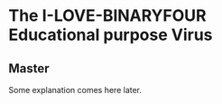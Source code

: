 <h1>The I-LOVE-BINARYFOUR Educational purpose Virus</h1>
<h2>Master</h2>

Some explanation comes here later.
